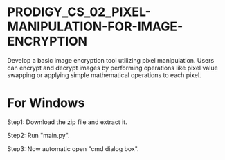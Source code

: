 # PRODIGY_CS_02_PIXEL-MANIPULATION-FOR-IMAGE-ENCRYPTION
Develop a basic image encryption tool utilizing pixel manipulation. Users can encrypt and decrypt images by performing operations like pixel value swapping or applying simple mathematical operations to each pixel.

# For Windows

Step1: Download the zip file and extract it.

Step2: Run "main.py".

Step3: Now automatic open "cmd dialog box".
